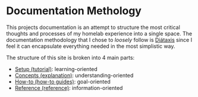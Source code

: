 # Documentation Methology

This projects documentation is an attempt to structure the most critical thoughts and processes of my homelab experience into a single space. The documentation methodology that I chose to *loosely* follow is [Diátaxis](https://diataxis.fr/) since I feel it can encapsulate everything needed in the most simplistic way.

The structure of this site is broken into 4 main parts:

- [Setup (tutorial)](https://diataxis.fr/tutorials): learning-oriented
- [Concepts (explanation)](https://diataxis.fr/explanation): understanding-oriented
- [How-to (how-to guides)](https://diataxis.fr/how-to-guides): goal-oriented
- [Reference (reference)](https://diataxis.fr/reference): information-oriented
